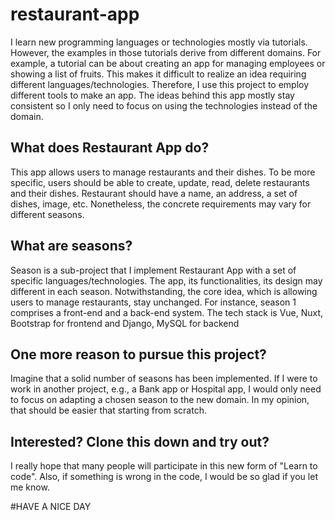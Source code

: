 # restaurant-app
I learn new programming languages or technologies mostly via tutorials. However, the examples in those tutorials derive from different domains. For example, a tutorial can be about creating an app for managing employees or showing a list of fruits. This makes it difficult to realize an idea requiring different languages/technologies. Therefore, I use this project to employ different tools to make an app. The ideas behind this app mostly stay consistent so I only need to focus on using the technologies instead of the domain.

## What does Restaurant App do?
This app allows users to manage restaurants and their dishes. To be more specific, users should be able to create, update, read, delete restaurants and their dishes. Restaurant should have a name, an address, a set of dishes, image, etc. Nonetheless, the concrete requirements may vary for different seasons.

## What are seasons?
Season is a sub-project that I implement Restaurant App with a set of specific languages/technologies. The app, its functionalities, its design may different in each season. Notwithstanding, the core idea, which is allowing users to manage restaurants, stay unchanged. For instance, season 1 comprises a front-end and a back-end system. The tech stack is Vue, Nuxt, Bootstrap for frontend and Django, MySQL for backend

## One more reason to pursue this project?
Imagine that a solid number of seasons has been implemented. If I were to work in another project, e.g., a Bank app or Hospital app, I would only need to focus on adapting a chosen season to the new domain. In my opinion, that should be easier that starting from scratch.

## Interested? Clone this down and try out?
I really hope that many people will participate in this new form of "Learn to code". Also, if something is wrong in the code, I would be so glad if you let me know.

#HAVE A NICE DAY
